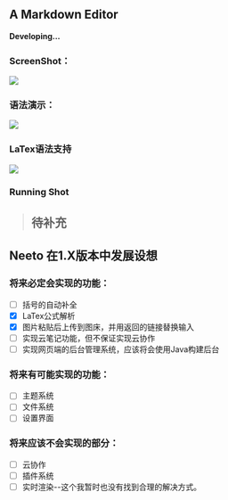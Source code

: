 ## A Markdown Editor

**Developing...**

### ScreenShot：

<img src="https://img.tanknee.cn/blogpicbed/2020/01/202001103a1ef34bc448f.png"/>

### 语法演示：

<img src="https://img.tanknee.cn/blogpicbed/2020/01/202001101a30d18c5aba9.png"/>

### LaTex语法支持

<img src="https://img.tanknee.cn/blogpicbed/2020/01/202001102b462e1b49196.png"/>

### Running Shot

> 待补充
> ---

## Neeto 在1.X版本中发展设想

### 将来必定会实现的功能：

- [ ] 括号的自动补全
- [x] LaTex公式解析
- [x] 图片粘贴后上传到图床，并用返回的链接替换输入
- [ ] 实现云笔记功能，但不保证实现云协作
- [ ] 实现网页端的后台管理系统，应该将会使用Java构建后台

### 将来有可能实现的功能：

- [ ] 主题系统
- [ ] 文件系统
- [ ] 设置界面

### 将来应该不会实现的部分：

- [ ] 云协作
- [ ] 插件系统
- [ ] 实时渲染--这个我暂时也没有找到合理的解决方式。